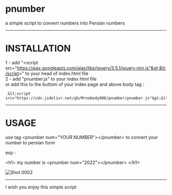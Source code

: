 # pnumber
a simple script to convert numbers into Persian numbers

-------------------------------------------------------------------
# INSTALLATION


1 - add "&lt;script src="https://ajax.googleapis.com/ajax/libs/jquery/3.5.1/jquery.min.js"&gt;&lt;/script&gt;" to your head of index.html file <br>
2 - add "pnumber.js" to your index html file <br>
or
add this to the buttom of your index page and above body tag :
     
     &lt;script src="https://cdn.jsdelivr.net/gh/Mrnobody008/pnumber/pnumber.js"&gt;&lt;/script&gt;

-------------------------------------------------------------------
# USAGE

use tag &lt;pnumber num="YOUR NUMBER"&gt;&lt;/pnumber&gt; to convert your number to persian form

exp : 

   &lt;h1&gt;
      my number is &lt;pnumber num="2022"&gt;&lt;/pnumber&gt;
   &lt;/h1&gt;
   
   
   


![Shot 0002](https://user-images.githubusercontent.com/99102192/152663383-6f6528b0-1ddd-499b-bf9f-57b4ba5c6710.png)



------------------------------------------------------------------

I wish you enjoy this simple script 
